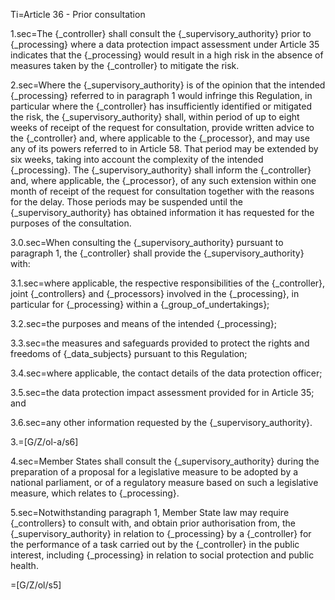 Ti=Article 36 - Prior consultation

1.sec=The {_controller} shall consult the {_supervisory_authority} prior to {_processing} where a data protection impact assessment under Article 35 indicates that the {_processing} would result in a high risk in the absence of measures taken by the {_controller} to mitigate the risk.

2.sec=Where the {_supervisory_authority} is of the opinion that the intended {_processing} referred to in paragraph 1 would infringe this Regulation, in particular where the {_controller} has insufficiently identified or mitigated the risk, the {_supervisory_authority} shall, within period of up to eight weeks of receipt of the request for consultation, provide written advice to the {_controller} and, where applicable to the {_processor}, and may use any of its powers referred to in Article 58. That period may be extended by six weeks, taking into account the complexity of the intended {_processing}. The {_supervisory_authority} shall inform the {_controller} and, where applicable, the {_processor}, of any such extension within one month of receipt of the request for consultation together with the reasons for the delay. Those periods may be suspended until the {_supervisory_authority} has obtained information it has requested for the purposes of the consultation.

3.0.sec=When consulting the {_supervisory_authority} pursuant to paragraph 1, the {_controller} shall provide the {_supervisory_authority} with:

3.1.sec=where applicable, the respective responsibilities of the {_controller}, joint {_controllers} and {_processors} involved in the {_processing}, in particular for {_processing} within a {_group_of_undertakings};

3.2.sec=the purposes and means of the intended {_processing};

3.3.sec=the measures and safeguards provided to protect the rights and freedoms of {_data_subjects} pursuant to this Regulation;

3.4.sec=where applicable, the contact details of the data protection officer;

3.5.sec=the data protection impact assessment provided for in Article 35; and

3.6.sec=any other information requested by the {_supervisory_authority}.

3.=[G/Z/ol-a/s6]

4.sec=Member States shall consult the {_supervisory_authority} during the preparation of a proposal for a legislative measure to be adopted by a national parliament, or of a regulatory measure based on such a legislative measure, which relates to {_processing}.

5.sec=Notwithstanding paragraph 1, Member State law may require {_controllers} to consult with, and obtain prior authorisation from, the {_supervisory_authority} in relation to {_processing} by a {_controller} for the performance of a task carried out by the {_controller} in the public interest, including {_processing} in relation to social protection and public health.

=[G/Z/ol/s5]
